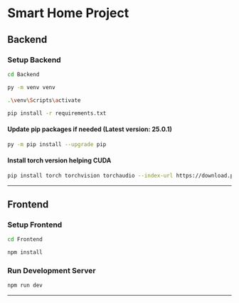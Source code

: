 # Smart Home Project

## Backend

### Setup Backend

```bash
cd Backend
```

```bash
py -m venv venv
```

```bash
.\venv\Scripts\activate
```

```bash
pip install -r requirements.txt
```

#### Update pip packages if needed (Latest version: 25.0.1)

```bash
py -m pip install --upgrade pip
```

#### Install torch version helping CUDA

```bash
pip install torch torchvision torchaudio --index-url https://download.pytorch.org/whl/cu117
```

---

## Frontend

### Setup Frontend

```bash
cd Frontend
```

```bash
npm install
```

### Run Development Server

```bash
npm run dev
```

---

